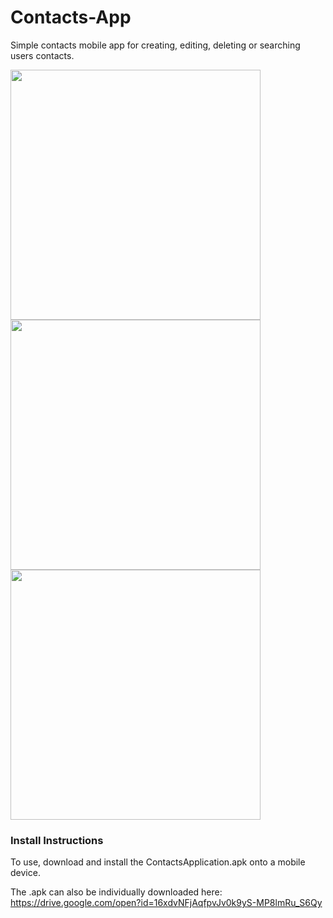 # Contacts-App
Simple contacts mobile app for creating, editing, deleting or searching users contacts.

<img src="https://i.imgur.com/7B0b8FC.png" height="400">                                   <img src="https://i.imgur.com/uBeOIS4.png" height="400">                                   <img src="https://i.imgur.com/K7btspn.png" height="400">

### Install Instructions
To use, download and install the ContactsApplication.apk onto a mobile device.

The .apk can also be individually downloaded here: https://drive.google.com/open?id=16xdvNFjAqfpvJv0k9yS-MP8lmRu_S6Qy
